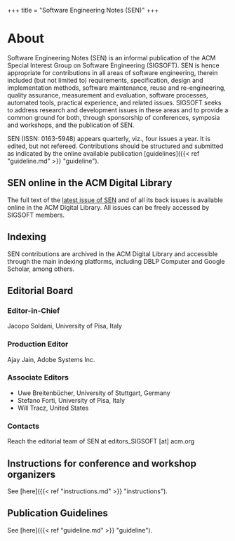 +++
title = "Software Engineering Notes (SEN)"
+++

# About

Software Engineering Notes (SEN) is an informal publication of the ACM Special Interest Group on Software Engineering (SIGSOFT). SEN is hence appropriate for contributions in all areas of software engineering, therein included (but not limited to) requirements, specification, design and implementation methods, software maintenance, reuse and re-engineering, quality assurance, measurement and evaluation, software processes, automated tools, practical experience, and related issues. SIGSOFT seeks to address research and development issues in these areas and to provide a common ground for both, through sponsorship of conferences, symposia and workshops, and the publication of SEN.

SEN (ISSN: 0163-5948) appears quarterly, viz., four issues a year. It is edited, but not refereed. 
Contributions should be structured and submitted as indicated by the online available publication [guidelines]({{< ref "guideline.md" >}} "guideline").

## SEN online in the ACM Digital Library

The full text of the [latest issue of SEN](http://dl.acm.org/citation.cfm?id=J728) and of all its back issues is available online in the ACM Digital Library. All issues can be freely accessed by SIGSOFT members.

## Indexing

SEN contributions are archived in the ACM Digital Library and accessible through the main indexing platforms, including DBLP Computer and Google Scholar, among others.

## Editorial Board

### Editor-in-Chief

Jacopo Soldani, University of Pisa, Italy

### Production Editor

Ajay Jain, Adobe Systems Inc.

### Associate Editors

- Uwe Breitenbücher, University of Stuttgart, Germany
- Stefano Forti, University of Pisa, Italy
- Will Tracz, United States

### Contacts

Reach the editorial team of SEN at editors_SIGSOFT [at] acm.org


## Instructions for conference and workshop organizers

See [here]({{< ref "instructions.md" >}} "instructions").

## Publication Guidelines

See [here]({{< ref "guideline.md" >}} "guideline").